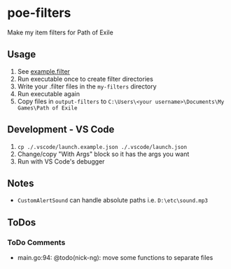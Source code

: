 # poe-filters
Make my item filters for Path of Exile

## Usage
1. See [example.filter](https://github.com/nick-ng/poe-filters/blob/main/my-filters/example.filter)
2. Run executable once to create filter directories
3. Write your .filter files in the `my-filters` directory
4. Run executable again
5. Copy files in `output-filters` to `C:\Users\<your username>\Documents\My Games\Path of Exile`

## Development - VS Code
1. `cp ./.vscode/launch.example.json ./.vscode/launch.json`
2. Change/copy "With Args" block so it has the args you want
3. Run with VS Code's debugger

## Notes

* `CustomAlertSound` can handle absolute paths i.e. `D:\etc\sound.mp3`

## ToDos

### ToDo Comments

- main.go:94: @todo(nick-ng): move some functions to separate files

